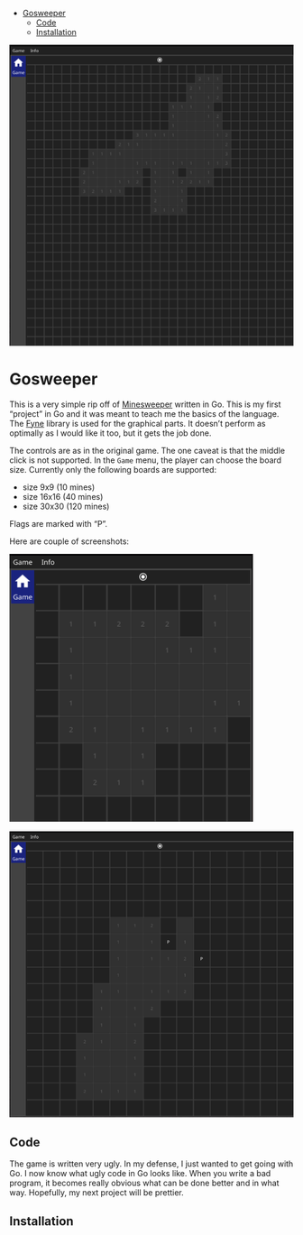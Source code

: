 - [Gosweeper](#org9858b1f)
  - [Code](#org868c6d8)
  - [Installation](#org9b257b1)

![img](./res/big.png)


<a id="org9858b1f"></a>

# Gosweeper

This is a very simple rip off of [Minesweeper](https://en.wikipedia.org/wiki/Minesweeper_(video_game)) written in Go. This is my first &ldquo;project&rdquo; in Go and it was meant to teach me the basics of the language. The [Fyne](https://github.com/fyne-io/fyne) library is used for the graphical parts. It doesn&rsquo;t perform as optimally as I would like it too, but it gets the job done.



The controls are as in the original game. The one caveat is that the middle click is not supported. In the `Game` menu, the player can choose the board size. Currently only the following boards are supported:

-   size 9x9 (10 mines)
-   size 16x16 (40 mines)
-   size 30x30 (120 mines)

Flags are marked with &ldquo;P&rdquo;.



Here are couple of screenshots:

![img](./res/small.png)

![img](./res/medium.png)


<a id="org868c6d8"></a>

## Code

The game is written very ugly. In my defense, I just wanted to get going with Go. I now know what ugly code in Go looks like. When you write a bad program, it becomes really obvious what can be done better and in what way. Hopefully, my next project will be prettier.


<a id="org9b257b1"></a>

## Installation
